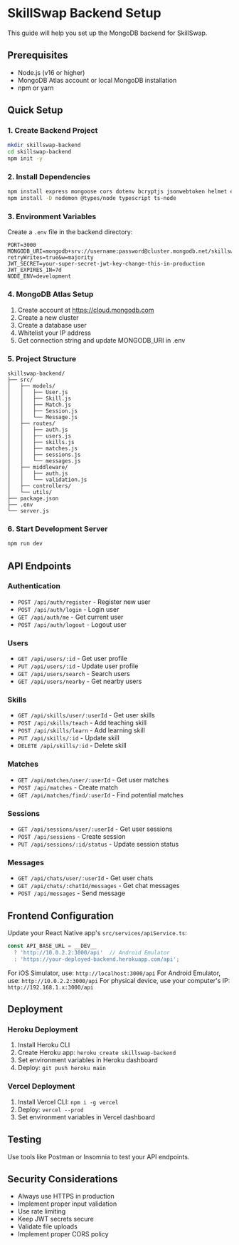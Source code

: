 # SkillSwap Backend Setup

This guide will help you set up the MongoDB backend for SkillSwap.

## Prerequisites
- Node.js (v16 or higher)
- MongoDB Atlas account or local MongoDB installation
- npm or yarn

## Quick Setup

### 1. Create Backend Project
```bash
mkdir skillswap-backend
cd skillswap-backend
npm init -y
```

### 2. Install Dependencies
```bash
npm install express mongoose cors dotenv bcryptjs jsonwebtoken helmet express-rate-limit
npm install -D nodemon @types/node typescript ts-node
```

### 3. Environment Variables
Create a `.env` file in the backend directory:
```env
PORT=3000
MONGODB_URI=mongodb+srv://username:password@cluster.mongodb.net/skillswap?retryWrites=true&w=majority
JWT_SECRET=your-super-secret-jwt-key-change-this-in-production
JWT_EXPIRES_IN=7d
NODE_ENV=development
```

### 4. MongoDB Atlas Setup
1. Create account at https://cloud.mongodb.com
2. Create a new cluster
3. Create a database user
4. Whitelist your IP address
5. Get connection string and update MONGODB_URI in .env

### 5. Project Structure
```
skillswap-backend/
├── src/
│   ├── models/
│   │   ├── User.js
│   │   ├── Skill.js
│   │   ├── Match.js
│   │   ├── Session.js
│   │   └── Message.js
│   ├── routes/
│   │   ├── auth.js
│   │   ├── users.js
│   │   ├── skills.js
│   │   ├── matches.js
│   │   ├── sessions.js
│   │   └── messages.js
│   ├── middleware/
│   │   ├── auth.js
│   │   └── validation.js
│   ├── controllers/
│   └── utils/
├── package.json
├── .env
└── server.js
```

### 6. Start Development Server
```bash
npm run dev
```

## API Endpoints

### Authentication
- `POST /api/auth/register` - Register new user
- `POST /api/auth/login` - Login user
- `GET /api/auth/me` - Get current user
- `POST /api/auth/logout` - Logout user

### Users
- `GET /api/users/:id` - Get user profile
- `PUT /api/users/:id` - Update user profile
- `GET /api/users/search` - Search users
- `GET /api/users/nearby` - Get nearby users

### Skills
- `GET /api/skills/user/:userId` - Get user skills
- `POST /api/skills/teach` - Add teaching skill
- `POST /api/skills/learn` - Add learning skill
- `PUT /api/skills/:id` - Update skill
- `DELETE /api/skills/:id` - Delete skill

### Matches
- `GET /api/matches/user/:userId` - Get user matches
- `POST /api/matches` - Create match
- `GET /api/matches/find/:userId` - Find potential matches

### Sessions
- `GET /api/sessions/user/:userId` - Get user sessions
- `POST /api/sessions` - Create session
- `PUT /api/sessions/:id/status` - Update session status

### Messages
- `GET /api/chats/user/:userId` - Get user chats
- `GET /api/chats/:chatId/messages` - Get chat messages
- `POST /api/messages` - Send message

## Frontend Configuration

Update your React Native app's `src/services/apiService.ts`:

```typescript
const API_BASE_URL = __DEV__ 
  ? 'http://10.0.2.2:3000/api'  // Android Emulator
  : 'https://your-deployed-backend.herokuapp.com/api';
```

For iOS Simulator, use: `http://localhost:3000/api`
For Android Emulator, use: `http://10.0.2.2:3000/api`
For physical device, use your computer's IP: `http://192.168.1.x:3000/api`

## Deployment

### Heroku Deployment
1. Install Heroku CLI
2. Create Heroku app: `heroku create skillswap-backend`
3. Set environment variables in Heroku dashboard
4. Deploy: `git push heroku main`

### Vercel Deployment
1. Install Vercel CLI: `npm i -g vercel`
2. Deploy: `vercel --prod`
3. Set environment variables in Vercel dashboard

## Testing
Use tools like Postman or Insomnia to test your API endpoints.

## Security Considerations
- Always use HTTPS in production
- Implement proper input validation
- Use rate limiting
- Keep JWT secrets secure
- Validate file uploads
- Implement proper CORS policy
